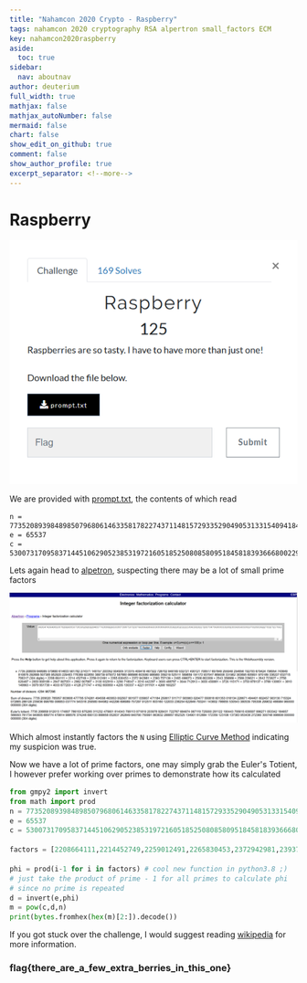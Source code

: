 ```yaml
---
title: "Nahamcon 2020 Crypto - Raspberry"
tags: nahamcon 2020 cryptography RSA alpertron small_factors ECM 
key: nahamcon2020raspberry
aside:
  toc: true
sidebar:
  nav: aboutnav
author: deuterium
full_width: true
mathjax: false
mathjax_autoNumber: false
mermaid: false
chart: false
show_edit_on_github: true
comment: false
show_author_profile: true
excerpt_separator: <!--more-->
---
```


# Raspberry

![](Capture.PNG)

We are provided with [prompt.txt](prompt.txt), the contents of which read
```
n = 7735208939848985079680614633581782274371148157293352904905313315409418467322726702848189532721490121708517697848255948254656192793679424796954743649810878292688507385952920229483776389922650388739975072587660866986603080986980359219525111589659191172937047869008331982383695605801970189336227832715706317
e = 65537
c = 5300731709583714451062905238531972160518525080858095184581839366680022995297863013911612079520115435945472004626222058696229239285358638047675780769773922795279074074633888720787195549544835291528116093909456225670152733191556650639553906195856979794273349598903501654956482056938935258794217285615471681
```

Lets again head to [alpetron](https://www.alpertron.com.ar/ECM.HTM), suspecting there may be a lot of small prime factors

![](alpetron.PNG)

Which almost instantly factors the `N` using [Elliptic Curve Method](https://en.wikipedia.org/wiki/Lenstra_elliptic-curve_factorization) indicating my suspicion was true.

Now we have a lot of prime factors, one may simply grab the Euler's Totient, I however prefer working over primes to demonstrate how its calculated

```python
from gmpy2 import invert
from math import prod
n = 7735208939848985079680614633581782274371148157293352904905313315409418467322726702848189532721490121708517697848255948254656192793679424796954743649810878292688507385952920229483776389922650388739975072587660866986603080986980359219525111589659191172937047869008331982383695605801970189336227832715706317
e = 65537
c = 5300731709583714451062905238531972160518525080858095184581839366680022995297863013911612079520115435945472004626222058696229239285358638047675780769773922795279074074633888720787195549544835291528116093909456225670152733191556650639553906195856979794273349598903501654956482056938935258794217285615471681

factors = [2208664111,2214452749,2259012491,2265830453,2372942981,2393757139,2465499073,2508863309,2543358889,2589229021,2642723827,2758626487,2850808189,2947867051,2982067987,3130932919,3290718047,3510442297,3600488797,3644712913,3650456981,3726115171,3750978137,3789130951,3810149963,3979951739,4033877203,4128271747,4162800959,4205130337,4221911101,4268160257]

phi = prod(i-1 for i in factors) # cool new function in python3.8 ;)
# just take the product of prime - 1 for all primes to calculate phi
# since no prime is repeated
d = invert(e,phi)
m = pow(c,d,n)
print(bytes.fromhex(hex(m)[2:]).decode())
```

If you got stuck over the challenge, I would suggest reading [wikipedia](https://en.wikipedia.org/wiki/Euler%27s_totient_function) for more information.  
### flag{there_are_a_few_extra_berries_in_this_one}

